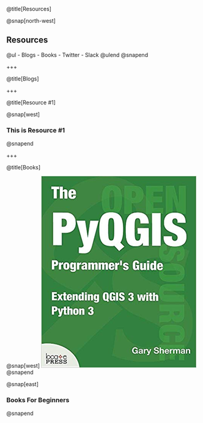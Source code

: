 @title[Resources]

@snap[north-west]
<h2>Resources</h2>
@ul
- Blogs
- Books
- Twitter
- Slack
@ulend
@snapend

+++

@title[Blogs]

+++

@title[Resource #1]

@snap[west]
<h3>This is Resource #1</h3>
@snapend

+++

@title[Books]

@snap[west]
[![Foo](./assets/images/PyQGISProgGuideV3.jpg)](http://locatepress.com/ppg3)
@snapend

@snap[east]
<h3>Books For Beginners</h3>
@snapend